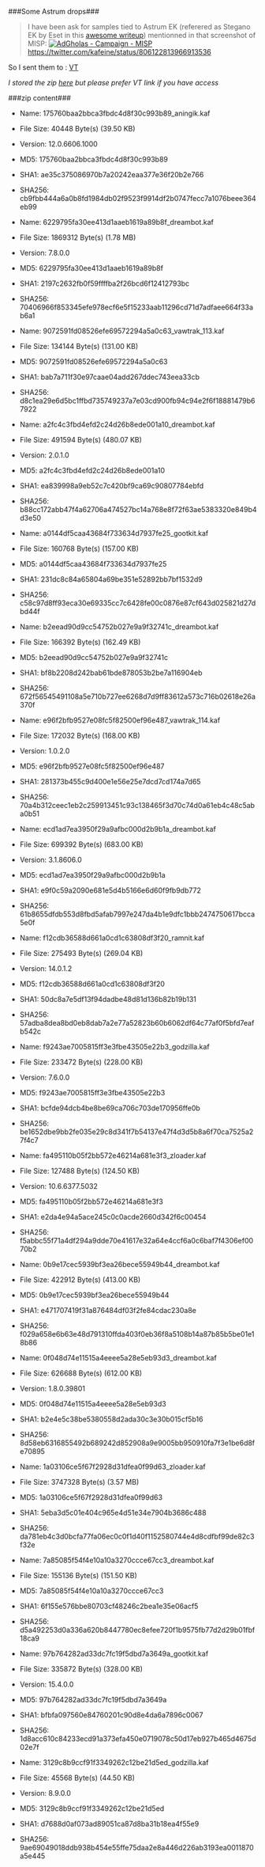 ###Some Astrum drops###

>I have been ask for samples tied to Astrum EK (referered as Stegano EK by Eset in this [awesome writeup](http://www.welivesecurity.com/2016/12/06/readers-popular-websites-targeted-stealthy-stegano-exploit-kit-hiding-pixels-malicious-ads/)) mentionned in that screenshot of MISP:
[![AdGholas - Campaign - MISP](https://pbs.twimg.com/media/Cy_rgPxW8AAgFdi.jpg)](https://twitter.com/kafeine/status/806122813966913536)
https://twitter.com/kafeine/status/806122813966913536

So I sent them to : [VT](https://www.virustotal.com/file/dc3840d3c0b7e04734d4a3440fe9e5291a84e02e8a5031217315b6344e3aac66/analysis/1481139747/)

*I stored the zip [here](https://files.dontneedcoffee.com/index.php/s/sGVO9Wkqt2mHvUR) but please prefer VT link if you have access*

###zip content###
*  Name: 175760baa2bbca3fbdc4d8f30c993b89_aningik.kaf
  *  File Size: 40448 Byte(s) (39.50 KB)
  *  Version:  12.0.6606.1000
  *  MD5:  175760baa2bbca3fbdc4d8f30c993b89
  *  SHA1:  ae35c375086970b7a20242eaa377e36f20b2e766
  *  SHA256:  cb9fbb444a6a0b8fd1984db02f9523f9914df2b0747fecc7a1076beee364eb99

*  Name: 6229795fa30ee413d1aaeb1619a89b8f_dreambot.kaf
  *  File Size: 1869312 Byte(s) (1.78 MB)
  *  Version:  7.8.0.0
  *  MD5:  6229795fa30ee413d1aaeb1619a89b8f
  *  SHA1:  2197c2632fb0f59ffffba2f26bcd6f12412793bc
  *  SHA256:  70406966f853345efe978ecf6e5f15233aab11296cd71d7adfaee664f33ab6a1

*  Name: 9072591fd08526efe69572294a5a0c63_vawtrak_113.kaf
  *  File Size: 134144 Byte(s) (131.00 KB)
  *  MD5:  9072591fd08526efe69572294a5a0c63
  *  SHA1:  bab7a711f30e97caae04add267ddec743eea33cb
  *  SHA256:  d8c1ea29e6d5bc1ffbd735749237a7e03cd900fb94c94e2f6f18881479b67922

*  Name: a2fc4c3fbd4efd2c24d26b8ede001a10_dreambot.kaf
  *  File Size: 491594 Byte(s) (480.07 KB)
  *  Version:  2.0.1.0
  *  MD5:  a2fc4c3fbd4efd2c24d26b8ede001a10
  *  SHA1:  ea839998a9eb52c7c420bf9ca69c90807784ebfd
  *  SHA256:  b88cc172abb47f4a62706a474527bc14a768e8f72f63ae5383320e849b4d3e50

*  Name: a0144df5caa43684f733634d7937fe25_gootkit.kaf
  *  File Size: 160768 Byte(s) (157.00 KB)
  *  MD5:  a0144df5caa43684f733634d7937fe25
  *  SHA1:  231dc8c84a65804a69be351e52892bb7bf1532d9
  *  SHA256:  c58c97d8ff93eca30e69335cc7c6428fe00c0876e87cf643d025821d27dbd44f

*  Name: b2eead90d9cc54752b027e9a9f32741c_dreambot.kaf
  *  File Size: 166392 Byte(s) (162.49 KB)
  *  MD5:  b2eead90d9cc54752b027e9a9f32741c
  *  SHA1:  bf8b2208d242bab61bde878053b2be7a116904eb
  *  SHA256:  672f56545491108a5e710b727ee6268d7d9ff83612a573c716b02618e26a370f

*  Name: e96f2bfb9527e08fc5f82500ef96e487_vawtrak_114.kaf
  *  File Size: 172032 Byte(s) (168.00 KB)
  *  Version:  1.0.2.0
  *  MD5:  e96f2bfb9527e08fc5f82500ef96e487
  *  SHA1:  281373b455c9d400e1e56e25e7dcd7cd174a7d65
  *  SHA256:  70a4b312ceec1eb2c259913451c93c138465f3d70c74d0a61eb4c48c5aba0b51

*  Name: ecd1ad7ea3950f29a9afbc000d2b9b1a_dreambot.kaf
  *  File Size: 699392 Byte(s) (683.00 KB)
  *  Version:  3.1.8606.0
  *  MD5:  ecd1ad7ea3950f29a9afbc000d2b9b1a
  *  SHA1:  e9f0c59a2090e681e5d4b5166e6d60f9fb9db772
  *  SHA256:  61b8655dfdb553d8fbd5afab7997e247da4b1e9dfc1bbb2474750617bcca5e0f

*  Name: f12cdb36588d661a0cd1c63808df3f20_ramnit.kaf
  *  File Size: 275493 Byte(s) (269.04 KB)
  *  Version:  14.0.1.2
  *  MD5:  f12cdb36588d661a0cd1c63808df3f20
  *  SHA1:  50dc8a7e5df13f94dadbe48d81d136b82b19b131
  *  SHA256:  57adba8dea8bd0eb8dab7a2e77a52823b60b6062df64c77af0f5bfd7eafb542c

*  Name: f9243ae7005815ff3e3fbe43505e22b3_godzilla.kaf
  *  File Size: 233472 Byte(s) (228.00 KB)
  *  Version:  7.6.0.0
  *  MD5:  f9243ae7005815ff3e3fbe43505e22b3
  *  SHA1:  bcfde94dcb4be8be69ca706c703de170956ffe0b
  *  SHA256:  be1652dbe9bb2fe035e29c8d341f7b54137e47f4d3d5b8a6f70ca7525a27f4c7

*  Name: fa495110b05f2bb572e46214a681e3f3_zloader.kaf
  *  File Size: 127488 Byte(s) (124.50 KB)
  *  Version:  10.6.6377.5032
  *  MD5:  fa495110b05f2bb572e46214a681e3f3
  *  SHA1:  e2da4e94a5ace245c0c0acde2660d342f6c00454
  *  SHA256:  f5abbc55f71a4df294a9dde70e41617e32a64e4ccf6a0c6baf7f4306ef0070b2

*  Name: 0b9e17cec5939bf3ea26bece55949b44_dreambot.kaf
  *  File Size: 422912 Byte(s) (413.00 KB)
  *  MD5:  0b9e17cec5939bf3ea26bece55949b44
  *  SHA1:  e471707419f31a876484df03f2fe84cdac230a8e
  *  SHA256:  f029a658e6b63e48d791310ffda403f0eb36f8a5108b14a87b85b5be01e18b86

*  Name: 0f048d74e11515a4eeee5a28e5eb93d3_dreambot.kaf
  *  File Size: 626688 Byte(s) (612.00 KB)
  *  Version:  1.8.0.39801
  *  MD5:  0f048d74e11515a4eeee5a28e5eb93d3
  *  SHA1:  b2e4e5c38be5380558d2ada30c3e30b015cf5b16
  *  SHA256:  8d58eb6316855492b689242d852908a9e9005bb950910fa7f3e1be6d8fe70895

*  Name: 1a03106ce5f67f2928d31dfea0f99d63_zloader.kaf
  *  File Size: 3747328 Byte(s) (3.57 MB)
  *  MD5:  1a03106ce5f67f2928d31dfea0f99d63
  *  SHA1:  5eba3d5c01e404c965e4d51e34e7904b3686c488
  *  SHA256:  da781eb4c3d0bcfa77fa06ec0c0f1d40f1152580744e4d8cdfbf99de82c3f32e

*  Name: 7a85085f54f4e10a10a3270ccce67cc3_dreambot.kaf
  *  File Size: 155136 Byte(s) (151.50 KB)
  *  MD5:  7a85085f54f4e10a10a3270ccce67cc3
  *  SHA1:  6f155e576bbe80703cf48246c2bea1e35e06acf5
  *  SHA256:  d5a492253d0a336a620b8447780ec8efee720f1b9575fb77d2d29b01fbf18ca9

*  Name: 97b764282ad33dc7fc19f5dbd7a3649a_gootkit.kaf
  *  File Size: 335872 Byte(s) (328.00 KB)
  *  Version:  15.4.0.0
  *  MD5:  97b764282ad33dc7fc19f5dbd7a3649a
  *  SHA1:  bfbfa097560e84760201c90d8e4da6a7896c0067
  *  SHA256:  1d8acc610c84233ecd91a373efa450e0719078c50d17eb927b465d4675d02e7f

*  Name: 3129c8b9ccf91f3349262c12be21d5ed_godzilla.kaf
  *  File Size: 45568 Byte(s) (44.50 KB)
  *  Version:  8.9.0.0
  *  MD5:  3129c8b9ccf91f3349262c12be21d5ed
  *  SHA1:  d7688d0af073ad89051ca87d8ba31b18ea4f55e9
  *  SHA256:  9ae69049018ddb938b454e55ffe75daa2e8a446d226ab3193ea0011870a5e445

